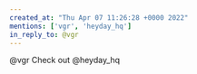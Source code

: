 ```yaml
---
created_at: "Thu Apr 07 11:26:28 +0000 2022"
mentions: ['vgr', 'heyday_hq']
in_reply_to: @vgr
---
```


@vgr Check out @heyday_hq